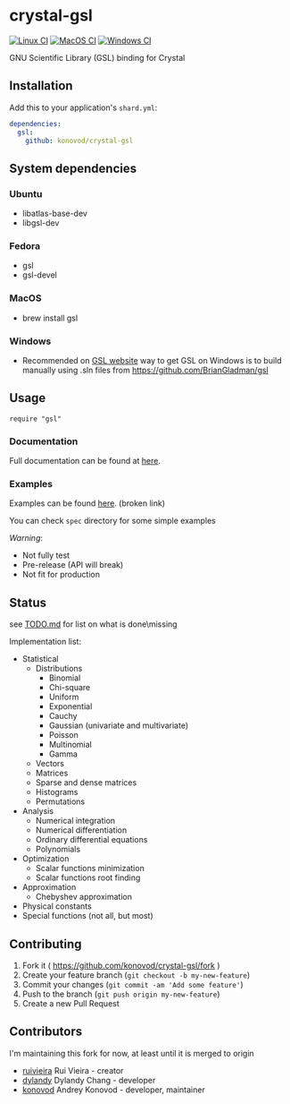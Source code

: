 # crystal-gsl

[![Linux CI](https://github.com/konovod/crystal-gsl/actions/workflows/linux.yml/badge.svg)](https://github.com/konovod/crystal-gsl/actions/workflows/linux.yml)
[![MacOS CI](https://github.com/konovod/crystal-gsl/actions/workflows/macos.yml/badge.svg)](https://github.com/konovod/crystal-gsl/actions/workflows/macos.yml)
[![Windows CI](https://github.com/konovod/crystal-gsl/actions/workflows/windows.yml/badge.svg)](https://github.com/konovod/crystal-gsl/actions/workflows/windows.yml)

GNU Scientific Library (GSL) binding for Crystal

## Installation

Add this to your application's `shard.yml`:

```yaml
dependencies:
  gsl:
    github: konovod/crystal-gsl
```

## System dependencies

### Ubuntu

- libatlas-base-dev
- libgsl-dev

### Fedora

- gsl
- gsl-devel

### MacOS

- brew install gsl

### Windows

 - Recommended on [GSL website](https://www.gnu.org/software/gsl/extras/native_win_builds.html) way to get GSL on Windows is to build manually using .sln files from https://github.com/BrianGladman/gsl
## Usage

```crystal
require "gsl"
```

### Documentation

Full documentation can be found at [here](https://konovod.github.io/crystal-gsl/).

### Examples

Examples can be found [here](https://ruivieira.github.io/projects/crystal-gsl/). (broken link)

You can check `spec` directory for some simple examples

_Warning_:

- Not fully test
- Pre-release (API will break)
- Not fit for production

## Status

see [TODO.md](https://github.com/konovod/crystal-gsl/blob/master/TODO.md) for list on what is done\missing

Implementation list:

- Statistical
  - Distributions
    - Binomial
    - Chi-square
    - Uniform
    - Exponential
    - Cauchy
    - Gaussian (univariate and multivariate)
    - Poisson
    - Multinomial
    - Gamma
  - Vectors
  - Matrices
  - Sparse and dense matrices
  - Histograms
  - Permutations
- Analysis
  - Numerical integration
  - Numerical differentiation
  - Ordinary differential equations
  - Polynomials
- Optimization
  - Scalar functions minimization
  - Scalar functions root finding
- Approximation
  - Chebyshev approximation
- Physical constants
- Special functions (not all, but most)

## Contributing

1. Fork it ( https://github.com/konovod/crystal-gsl/fork )
2. Create your feature branch (`git checkout -b my-new-feature`)
3. Commit your changes (`git commit -am 'Add some feature'`)
4. Push to the branch (`git push origin my-new-feature`)
5. Create a new Pull Request

## Contributors

I'm maintaining this fork for now, at least until it is merged to origin

- [ruivieira](https://github.com/ruivieira) Rui Vieira - creator
- [dylandy](https://github.com/dylandy) Dylandy Chang - developer
- [konovod](https://github.com/konovod) Andrey Konovod - developer, maintainer
